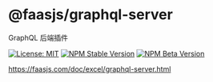 # @faasjs/graphql-server

GraphQL 后端插件

[![License: MIT](https://img.shields.io/npm/l/@faasjs/graphql-server.svg)](https://github.com/faasjs/faasjs/blob/main/packages/faasjs/graphql-server/LICENSE)
[![NPM Stable Version](https://img.shields.io/npm/v/@faasjs/graphql-server/stable.svg)](https://www.npmjs.com/package/@faasjs/graphql-server)
[![NPM Beta Version](https://img.shields.io/npm/v/@faasjs/graphql-server/beta.svg)](https://www.npmjs.com/package/@faasjs/graphql-server)

https://faasjs.com/doc/excel/graphql-server.html

